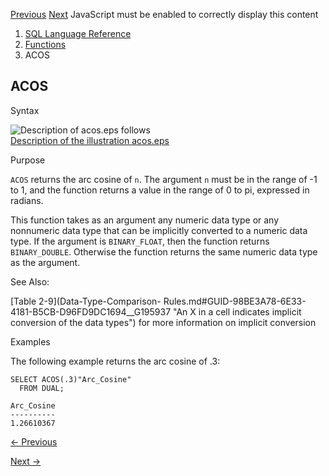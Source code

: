 [Previous](ABS.md) [Next](ADD_MONTHS.md) JavaScript must be enabled to
correctly display this content

  1. [SQL Language Reference ](index.md)
  2. [Functions](Functions.md)
  3. ACOS 

## ACOS

Syntax

![Description of acos.eps
follows](https://docs.oracle.com/en/database/oracle/oracle-database/23/sqlrf/img/acos.gif)  
[Description of the illustration acos.eps](img_text/acos.md)

Purpose

`ACOS` returns the arc cosine of `n`. The argument `n` must be in the range of
-1 to 1, and the function returns a value in the range of 0 to pi, expressed
in radians.

This function takes as an argument any numeric data type or any nonnumeric
data type that can be implicitly converted to a numeric data type. If the
argument is `BINARY_FLOAT`, then the function returns `BINARY_DOUBLE`.
Otherwise the function returns the same numeric data type as the argument.

See Also:

[Table 2-9](Data-Type-Comparison-
Rules.md#GUID-98BE3A78-6E33-4181-B5CB-D96FD9DC1694__G195937 "An X in a cell
indicates implicit conversion of the data types") for more information on
implicit conversion

Examples

The following example returns the arc cosine of .3:

    
    
    SELECT ACOS(.3)"Arc_Cosine"
      FROM DUAL;
    
    Arc_Cosine
    ----------
    1.26610367


[← Previous](ABS.md)

[Next →](ADD_MONTHS.md)
